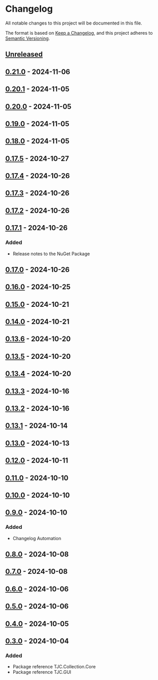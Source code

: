 # Changelog

All notable changes to this project will be documented in this file.

The format is based on [Keep a Changelog](https://keepachangelog.com/en/1.1.0/),
and this project adheres to [Semantic Versioning](https://semver.org/spec/v2.0.0.html).

## [Unreleased]

## [0.21.0] - 2024-11-06

## [0.20.1] - 2024-11-05

## [0.20.0] - 2024-11-05

## [0.19.0] - 2024-11-05

## [0.18.0] - 2024-11-05

## [0.17.5] - 2024-10-27

## [0.17.4] - 2024-10-26

## [0.17.3] - 2024-10-26

## [0.17.2] - 2024-10-26

## [0.17.1] - 2024-10-26

### Added

- Release notes to the NuGet Package

## [0.17.0] - 2024-10-26

## [0.16.0] - 2024-10-25

## [0.15.0] - 2024-10-21

## [0.14.0] - 2024-10-21

## [0.13.6] - 2024-10-20

## [0.13.5] - 2024-10-20

## [0.13.4] - 2024-10-20

## [0.13.3] - 2024-10-16

## [0.13.2] - 2024-10-16

## [0.13.1] - 2024-10-14

## [0.13.0] - 2024-10-13

## [0.12.0] - 2024-10-11

## [0.11.0] - 2024-10-10

## [0.10.0] - 2024-10-10

## [0.9.0] - 2024-10-10

### Added

- Changelog Automation

## [0.8.0] - 2024-10-08

## [0.7.0] - 2024-10-08

## [0.6.0] - 2024-10-06

## [0.5.0] - 2024-10-06

## [0.4.0] - 2024-10-05

## [0.3.0] - 2024-10-04

### Added

- Package reference TJC.Collection.Core
- Package reference TJC.GUI

[Unreleased]: https://github.com/TJC-Tools/TJC.Collection.GUI/compare/v0.21.0...HEAD

[0.21.0]: https://github.com/TJC-Tools/TJC.Collection.GUI/compare/v0.20.1...v0.21.0

[0.20.1]: https://github.com/TJC-Tools/TJC.Collection.GUI/compare/v0.20.0...v0.20.1

[0.20.0]: https://github.com/TJC-Tools/TJC.Collection.GUI/compare/v0.19.0...v0.20.0

[0.19.0]: https://github.com/TJC-Tools/TJC.Collection.GUI/compare/v0.18.0...v0.19.0

[0.18.0]: https://github.com/TJC-Tools/TJC.Collection.GUI/compare/v0.17.5...v0.18.0

[0.17.5]: https://github.com/TJC-Tools/TJC.Collection.GUI/compare/v0.17.4...v0.17.5

[0.17.4]: https://github.com/TJC-Tools/TJC.Collection.GUI/compare/v0.17.3...v0.17.4

[0.17.3]: https://github.com/TJC-Tools/TJC.Collection.GUI/compare/v0.17.2...v0.17.3

[0.17.2]: https://github.com/TJC-Tools/TJC.Collection.GUI/compare/v0.17.1...v0.17.2

[0.17.1]: https://github.com/TJC-Tools/TJC.Collection.GUI/compare/v0.17.0...v0.17.1

[0.17.0]: https://github.com/TJC-Tools/TJC.Collection.GUI/compare/v0.16.0...v0.17.0

[0.16.0]: https://github.com/TJC-Tools/TJC.Collection.GUI/compare/v0.15.0...v0.16.0

[0.15.0]: https://github.com/TJC-Tools/TJC.Collection.GUI/compare/v0.14.0...v0.15.0

[0.14.0]: https://github.com/TJC-Tools/TJC.Collection.GUI/compare/v0.13.6...v0.14.0

[0.13.6]: https://github.com/TJC-Tools/TJC.Collection.GUI/compare/v0.13.5...v0.13.6

[0.13.5]: https://github.com/TJC-Tools/TJC.Collection.GUI/compare/v0.13.4...v0.13.5

[0.13.4]: https://github.com/TJC-Tools/TJC.Collection.GUI/compare/v0.13.3...v0.13.4

[0.13.3]: https://github.com/TJC-Tools/TJC.Collection.GUI/compare/v0.13.2...v0.13.3

[0.13.2]: https://github.com/TJC-Tools/TJC.Collection.GUI/compare/v0.13.1...v0.13.2

[0.13.1]: https://github.com/TJC-Tools/TJC.Collection.GUI/compare/v0.13.0...v0.13.1

[0.13.0]: https://github.com/TJC-Tools/TJC.Collection.GUI/compare/v0.12.0...v0.13.0

[0.12.0]: https://github.com/TJC-Tools/TJC.Collection.GUI/compare/v0.11.0...v0.12.0

[0.11.0]: https://github.com/TJC-Tools/TJC.Collection.GUI/compare/v0.10.0...v0.11.0

[0.10.0]: https://github.com/TJC-Tools/TJC.Collection.GUI/compare/v0.9.0...v0.10.0

[0.9.0]: https://github.com/TJC-Tools/TJC.Collection.GUI/compare/v0.8.0...v0.9.0

[0.8.0]: https://github.com/TJC-Tools/TJC.Collection.GUI/compare/v0.7.0...v0.8.0

[0.7.0]: https://github.com/TJC-Tools/TJC.Collection.GUI/compare/v0.6.0...v0.7.0

[0.6.0]: https://github.com/TJC-Tools/TJC.Collection.GUI/compare/v0.5.0...v0.6.0

[0.5.0]: https://github.com/TJC-Tools/TJC.Collection.GUI/compare/v0.4.0...v0.5.0

[0.4.0]: https://github.com/TJC-Tools/TJC.Collection.GUI/compare/v0.3.0...v0.4.0

[0.3.0]: https://github.com/TJC-Tools/TJC.Collection.GUI/releases/tag/v0.3.0
